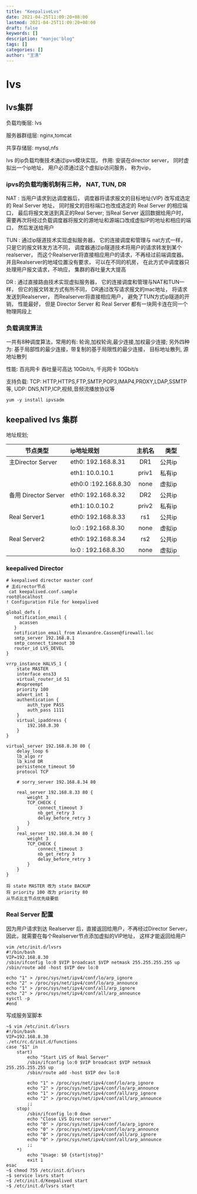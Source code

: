 ```yaml
---
title: "KeepaliveLvs"
date: 2021-04-25T11:09:20+08:00
lastmod: 2021-04-25T11:09:20+08:00
draft: false
keywords: []
description: "manjoc'blog"
tags: []
categories: []
author: "王清"
---
```


# lvs

## lvs集群

负载均衡层: lvs

服务器群组层: nginx,tomcat

共享存储层: mysql,nfs

lvs 的ip负载均衡技术通过ipvs模块实现， 作用: 安装在director server， 同时虚拟出一个ip地址， 用户必须通过这个虚拟ip访问服务， 称为vip， 

### ipvs的负载均衡机制有三种， NAT, TUN, DR

NAT : 当用户请求到达调度器后， 调度器将请求报文的目标地址(VIP) 改写成选定的 Real Server 地址， 同时报文的目标端口也改成选定的 Real Server 的相应端口， 最后将报文发送到真正的Real Server; 当Real Server 返回数据给用户时， 需要再次将经过负载调度器将报文的源地址和源端口改成虚拟IP的地址和相应的端口， 然后发送给用户

TUN : 通过ip隧道技术实现虚拟服务器， 它的连接调度和管理与 nat方式一样， 只是它的报文转发方法不同， 调度器通过ip隧道技术将用户的请求转发到某个realserver， 而这个Realserver将直接相应用户的请求，不再经过前端调度器。 并且Realserver的地域位置没有要求， 可以在不同的机房， 在此方式中调度器只处理用户报文请求，不响应， 集群的吞吐量大大提高

DR : 通过直接路由技术实现虚拟服务器， 它的连接调度和管理与NAT和TUN一样， 但它的报文转发方式有所不同， DR通过改写请求报文的mac地址， 将请求发送到Realserver， 而Realserver将直接相应用户， 避免了TUN方式ip隧道的开销， 性能最好， 但是 Director Server 和 Real Server 都有一块网卡连在同一个物理网段上

### 负载调度算法

一共有8种调度算法，常用的有: 轮询,加权轮询,最少连接,加权最少连接; 另外四种为: 基于局部性的最少连接，带复制的基于局限性的最少连接， 目标地址散列, 源地址散列

性能: 百兆网卡 吞吐量可高达 10Gbit/s, 千兆网卡 10Gbit/s

支持负载: TCP: HTTP,HTTPS,FTP,SMTP,POP3,IMAP4,PROXY,LDAP,SSMTP等, UDP: DNS,NTP,ICP,视频,音频流播放协议等

`yum -y install ipvsadm`

## keepalived lvs 集群

地址规划;

|节点类型|ip地址规划|主机名|类型|
| -------------------- | :----------- | :------------: | ------: |
| 主Director Server | eth0: 192.168.8.31 | DR1 | 公共ip |
| | eth1: 10.0.10.1 | priv1 | 私有ip |
| | eth0:0 :192.168.8.30 | none | 虚拟ip |
| 备用 Director Server | eth0: 192.168.8.32 | DR2 | 公共ip |
| | eth1: 10.0.10.2 | priv2 | 私有ip |
| Real Server1 | eth0: 192.168.8.33 | rs1 | 公共ip |
| | lo:0 : 192.168.8.30 | none | 虚拟ip |
| Real Server2 | eth0: 192.168.8.34 | rs2 | 公共ip |
| | lo:0 : 192.168.8.30 | none | 虚拟ip |


### keepalived Director

```
# keepalived director master conf 
# 主director节点
 cat keepalived.conf.sample                                              root@localhost
! Configuration File for keepalived

global_defs {
   notification_email {
     acassen
   }
   notification_email_from Alexandre.Cassen@firewall.loc
   smtp_server 192.168.8.1
   smtp_connect_timeout 30
   router_id LVS_DEVEL
}

vrrp_instance HALVS_1 {
    state MASTER
    interface ens33
    virtual_router_id 51
    #nopreempt
    priority 100
    advert_int 1
    authentication {
        auth_type PASS
        auth_pass 1111
    }
    virtual_ipaddress {
        192.168.8.30
    }
}

virtual_server 192.168.8.30 80 {
    delay_loop 6
    lb_algo rr 
    lb_kind DR
    persistence_timeout 50
    protocol TCP

    # sorry_server 192.168.8.34 80 
    
    real_server 192.168.8.33 80 {
        weight 3
        TCP_CHECK {
            connect_timeout 3
            nb_get_retry 3
            delay_before_retry 3
        }
    }
    real_server 192.168.8.34 80 {
        weight 3
        TCP_CHECK {
            connect_timeout 3
            nb_get_retry 3
            delay_before_retry 3
        }
    }
}
```

```
将 state MASTER 改为 state BACKUP
将 priority 100 改为 priority 80
从节点比主节点优先级要低
```

### Real Server 配置

因为用户请求到达 Realserver 后，直接返回给用户，不再经过Director Server， 因此，就需要在每个Realserver节点添加虚拟的VIP地址， 这样才能返回给用户

```
vim /etc/init.d/lvsrs
#!/bin/bash
VIP=192.168.8.30
/sbin/ifconfig lo:0 $VIP broadcast $VIP netmask 255.255.255.255 up
/sbin/route add -host $VIP dev lo:0

echo "1" > /proc/sys/net/ipv4/conf/lo/arp_ignore
echo "2" > /proc/sys/net/ipv4/conf/lo/arp_announce
echo "1" > /proc/sys/net/ipv4/conf/all/arp_ignore
echo "2" > /proc/sys/net/ipv4/conf/all/arp_announce
sysctl -p
#end
```

写成服务室脚本

```
~$ vim /etc/init.d/lvsrs
#!/bin/bash
VIP=192.168.8.30
./etc/rc.d/init.d/functions
case "$1" in
    start)
        echo "Start LVS of Real Server"
        /sbin/ifconfig lo:0 $VIP broadcast $VIP netmask 255.255.255.255 up
        /sbin/route add -host $VIP dev lo:0

        echo "1" > /proc/sys/net/ipv4/conf/lo/arp_ignore
        echo "2" > /proc/sys/net/ipv4/conf/lo/arp_announce
        echo "1" > /proc/sys/net/ipv4/conf/all/arp_ignore
        echo "2" > /proc/sys/net/ipv4/conf/all/arp_announce
        ;;
    stop)
        /sbin/ifconfig lo:0 down
        echo "Close LVS Director server"
        echo "0" > /proc/sys/net/ipv4/conf/lo/arp_ignore
        echo "0" > /proc/sys/net/ipv4/conf/lo/arp_announce
        echo "0" > /proc/sys/net/ipv4/conf/all/arp_ignore
        echo "0" > /proc/sys/net/ipv4/conf/all/arp_announce
        ;;
    *)
        echo "Usage: $0 {start|stop}"
        exit 1
esac
~$ chmod 755 /etc/init.d/lvsrs
~$ service lvsrs start
~$ /etc/init.d/Keepalived start
~$ /etc/init.d/lvsrs start
```
